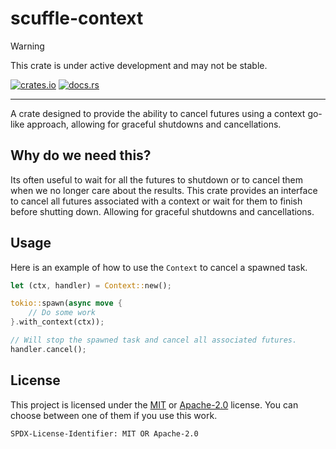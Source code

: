 # scuffle-context

> [!WARNING]  
> This crate is under active development and may not be stable.

 [![crates.io](https://img.shields.io/crates/v/scuffle-context.svg)](https://crates.io/crates/scuffle-context) [![docs.rs](https://img.shields.io/docsrs/scuffle-context)](https://docs.rs/scuffle-context)

---

A crate designed to provide the ability to cancel futures using a context go-like approach, allowing for graceful shutdowns and cancellations.

## Why do we need this?

Its often useful to wait for all the futures to shutdown or to cancel them when we no longer care about the results. This crate provides an interface to cancel all futures associated with a context or wait for them to finish before shutting down. Allowing for graceful shutdowns and cancellations.

## Usage

Here is an example of how to use the `Context` to cancel a spawned task.

```rust
let (ctx, handler) = Context::new();

tokio::spawn(async move {
    // Do some work
}.with_context(ctx));

// Will stop the spawned task and cancel all associated futures.
handler.cancel();
```

## License

This project is licensed under the [MIT](./LICENSE.MIT) or [Apache-2.0](./LICENSE.Apache-2.0) license.
You can choose between one of them if you use this work.

`SPDX-License-Identifier: MIT OR Apache-2.0`
